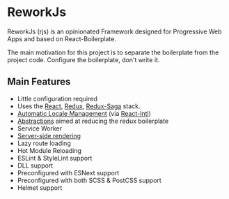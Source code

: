# ReworkJs

ReworkJs (rjs) is an opinionated Framework designed for Progressive Web Apps and based on React-Boilerplate.

The main motivation for this project is to separate the boilerplate from the project code. Configure the boilerplate, don't write it.

## Main Features

- Little configuration required
- Uses the [React](https://facebook.github.io/react/), [Redux](https://redux.js.org/), [Redux-Saga](https://redux-saga.github.io/redux-saga/) stack.
- [Automatic Locale Management](./docs/locale-management.md) (via [React-Intl](https://github.com/yahoo/react-intl))
- [Abstractions](./docs/state-management/providers.md) aimed at reducing the redux boilerplate
- Service Worker
- [Server-side rendering](./docs/launching-the-app.md#prerendering)
- Lazy route loading
- Hot Module Reloading
- ESLint & StyleLint support
- DLL support
- Preconfigured with ESNext support
- Preconfigured with both SCSS & PostCSS support
- Helmet support
